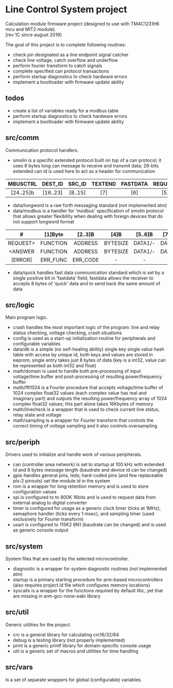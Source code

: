 # Line Control System project
Calculation module firmware project (designed to use with TM4C1231H6 mcu and MIT2 module).<br>
[rev 1C since august 2019]

The goal of this project is to complete following routines:

 * check pin designated as a line endpoint signal catcher
 * check line voltage, catch overflow and underflow
 * perform fourier transform to catch signals
 * complete specified can protocol transactions
 * perform startup diagnostics to check hardware errors
 * implement a bootloader with firmware update ability

## todos
* create a list of variables ready for a modbus table
* perform startup diagnostics to check hardware errors
* implement a bootloader with firmware update ability
 

## src/comm
Communication protocol handlers.

* smolin is a specific extended protocol built on top of a can protocol; it uses 8 bytes long can message to receive and transmit data; 29-bits extended can id is used here to act as a header for communication

| MBUSCTRL | DEST_ID | SRC_ID | TEXTEND | FASTDATA | REQUEST | TEXTPOS |
|:--------:|:-------:|:------:|:-------:|:--------:|:-------:|:-------:|
|[24..25]b |[16..23] |[8..15] |   [7]   |   [6]    |  [5]    | [0..4]  |

* data/longword is a raw forth messaging standard (not implemented atm)
* data/modbus is a handler for 'modbus' specification of smolin protocol that allows greater flexibility when dealing with foreign devices that do not support longword format

|    #     | [1]Byte |[2..3]B |  [4]B   | [5..6]B | [7..8]B |
|:--------:|:-------:|:------:|:-------:|:-------:|:-------:|
| REQUEST> |FUNCTION |ADDRESS |BYTESIZE | DATA1/- | DATA2/- |
| <ANSWER  |FUNCTION |ADDRESS |BYTESIZE | DATA1/- | DATA2/- |
|  [ERROR] |ERR_FUNC |ERR_CODE|    -    |    -    |    -    |

* data/quick handles fast data communication standard which is set by a single positive bit in 'fastdata' field; fastdata allows the receiver to accepts 8 bytes of 'quick' data and to send back the same amount of data


## src/logic
Main program logic.

* crash handles the most important logic of the program: line and relay status checking, voltage checking, crash situations
* config is used as a start-up initialization routine for peripherals and configurable variables
* data/db is a simple (no self-healing ability) single key single value hash table with access by unique id, both keys and values are stored in eeprom; single entry takes just 8 bytes of data (key is a int32, value can be represented as both int32 and float)
* math/domain is used to handle both pre-processing of input voltage/time buffer and post-processing of resulting power/frequency buffer
* math/fft1024 is a Fourier procedure that accepts voltage/time buffer of 1024 complex float32 values (each complex value has real and imaginary part) and outputs the resulting power/frequency array of 1024 complex float32 values; this part alone takes 16Kbytes of memory
* math/linecheck is a wrapper that is used to check current line status, relay state and voltage
* math/sampling is a wrapper for Fourier transform that controls the correct timing of voltage sampling and it also controls oversampling
 
## src/periph
Drivers used to initialize and handle work of various peripherals.

* can (controller area network) is set to startup at 100 kHz with extended id and 8 bytes message length (baudrate and device id can be changed)
* gpio handles general pins, leds; hard-coded pins (and few replaceable pls-2 pinouts) set the module id in the system
* rom is a wrapper for long retention memory and is used to store configuration values
* spi is configured to to 800K 16bits and is used to request data from external analog to digital converter
* timer is configured for usage as a generic clock timer (ticks at 1MHz), semaphore handler (ticks every 1 msec), and sampling timer (used exclusively for Fourier transform)
* usart is configured to 115K2 8N1 (baudrate can be changed) and is used as generic console output

## src/system
System files that are used by the selected microcontroller.

* diagnostic is a wrapper for system diagnostic routines (not implemented atm)
* startup is a primary starting procedure for arm-based microcontrollers (also requires project.ld file which configures memory locations)
* syscalls is a wrapper for the functions required by default libc, yet that are missing in arm-gcc-none-eabi library

## src/util
Generic utilities for the project.

* crc is a general library for calculating crc16/32/64
* debug is a testing library (not properly implemented)
* print is a generic printf library for domain-specific console usage
* util is a generic set of macros and utilities for time handling

## src/vars
Is a set of separate wrappers for global (configurable) variables.
